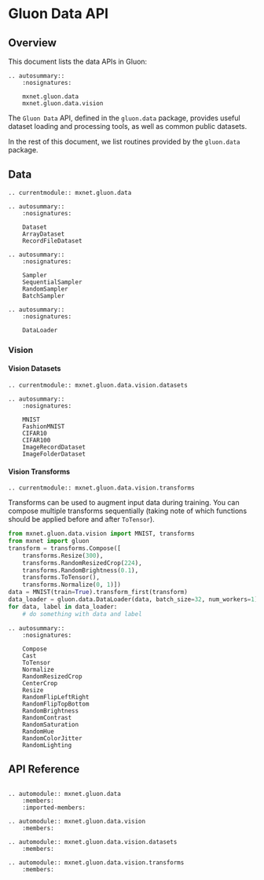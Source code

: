 <!--- Licensed to the Apache Software Foundation (ASF) under one -->
<!--- or more contributor license agreements.  See the NOTICE file -->
<!--- distributed with this work for additional information -->
<!--- regarding copyright ownership.  The ASF licenses this file -->
<!--- to you under the Apache License, Version 2.0 (the -->
<!--- "License"); you may not use this file except in compliance -->
<!--- with the License.  You may obtain a copy of the License at -->

<!---   http://www.apache.org/licenses/LICENSE-2.0 -->

<!--- Unless required by applicable law or agreed to in writing, -->
<!--- software distributed under the License is distributed on an -->
<!--- "AS IS" BASIS, WITHOUT WARRANTIES OR CONDITIONS OF ANY -->
<!--- KIND, either express or implied.  See the License for the -->
<!--- specific language governing permissions and limitations -->
<!--- under the License. -->

# Gluon Data API

## Overview

This document lists the data APIs in Gluon:

```eval_rst
.. autosummary::
    :nosignatures:

    mxnet.gluon.data
    mxnet.gluon.data.vision
```

The `Gluon Data` API, defined in the `gluon.data` package, provides useful dataset loading
and processing tools, as well as common public datasets.

In the rest of this document, we list routines provided by the `gluon.data` package.

## Data

```eval_rst
.. currentmodule:: mxnet.gluon.data
```

```eval_rst
.. autosummary::
    :nosignatures:

    Dataset
    ArrayDataset
    RecordFileDataset
```

```eval_rst
.. autosummary::
    :nosignatures:

    Sampler
    SequentialSampler
    RandomSampler
    BatchSampler
```

```eval_rst
.. autosummary::
    :nosignatures:

    DataLoader
```

### Vision

#### Vision Datasets

```eval_rst
.. currentmodule:: mxnet.gluon.data.vision.datasets
```

```eval_rst
.. autosummary::
    :nosignatures:

    MNIST
    FashionMNIST
    CIFAR10
    CIFAR100
    ImageRecordDataset
    ImageFolderDataset
```

#### Vision Transforms

```eval_rst
.. currentmodule:: mxnet.gluon.data.vision.transforms
```

Transforms can be used to augment input data during training. You
can compose multiple transforms sequentially (taking note of which functions should be applied before and after `ToTensor`).

```python
from mxnet.gluon.data.vision import MNIST, transforms
from mxnet import gluon
transform = transforms.Compose([
    transforms.Resize(300),
    transforms.RandomResizedCrop(224),
    transforms.RandomBrightness(0.1),
    transforms.ToTensor(),
    transforms.Normalize(0, 1)])
data = MNIST(train=True).transform_first(transform)
data_loader = gluon.data.DataLoader(data, batch_size=32, num_workers=1)
for data, label in data_loader:
    # do something with data and label
```

```eval_rst
.. autosummary::
    :nosignatures:

    Compose
    Cast
    ToTensor
    Normalize
    RandomResizedCrop
    CenterCrop
    Resize
    RandomFlipLeftRight
    RandomFlipTopBottom
    RandomBrightness
    RandomContrast
    RandomSaturation
    RandomHue
    RandomColorJitter
    RandomLighting
```

## API Reference

<script type="text/javascript" src='../../../_static/js/auto_module_index.js'></script>

```eval_rst

.. automodule:: mxnet.gluon.data
    :members:
    :imported-members:

.. automodule:: mxnet.gluon.data.vision
    :members:

.. automodule:: mxnet.gluon.data.vision.datasets
    :members:
    
.. automodule:: mxnet.gluon.data.vision.transforms
    :members:

```

<script>auto_index("api-reference");</script>
